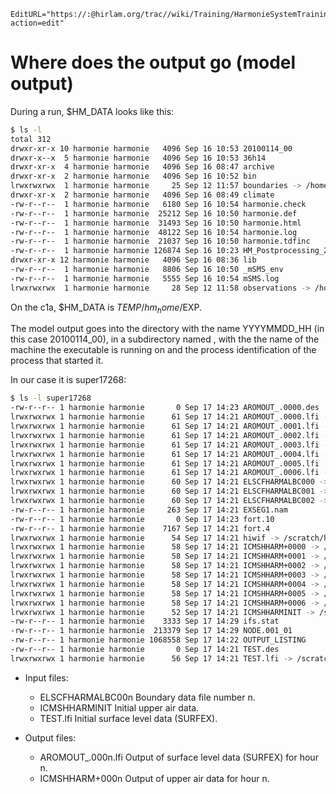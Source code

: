 ```@meta
EditURL="https://:@hirlam.org/trac//wiki/Training/HarmonieSystemTraining2011/Lecture/Installation/ModelOutput?action=edit"
```
# Where does the output go (model output)
During a run, $HM_DATA looks like this:
```bash
$ ls -l
total 312
drwxr-xr-x 10 harmonie harmonie   4096 Sep 16 10:53 20100114_00
drwxr-x--x  5 harmonie harmonie   4096 Sep 16 10:53 36h14
drwxr-xr-x  4 harmonie harmonie   4096 Sep 16 08:47 archive
drwxr-xr-x  2 harmonie harmonie   4096 Sep 16 10:52 bin
lrwxrwxrwx  1 harmonie harmonie     25 Sep 12 11:57 boundaries -> /home/harmonie/boundaries
drwxr-xr-x  2 harmonie harmonie   4096 Sep 16 08:49 climate
-rw-r--r--  1 harmonie harmonie   6180 Sep 16 10:54 harmonie.check
-rw-r--r--  1 harmonie harmonie  25212 Sep 16 10:50 harmonie.def
-rw-r--r--  1 harmonie harmonie  31493 Sep 16 10:50 harmonie.html
-rw-r--r--  1 harmonie harmonie  48122 Sep 16 10:54 harmonie.log
-rw-r--r--  1 harmonie harmonie  21037 Sep 16 10:50 harmonie.tdfinc
-rw-r--r--  1 harmonie harmonie 126874 Sep 16 10:23 HM_Postprocessing_2010011400.html
drwxr-xr-x 12 harmonie harmonie   4096 Sep 16 08:36 lib
-rw-r--r--  1 harmonie harmonie   8806 Sep 16 10:50 _mSMS_env
-rw-r--r--  1 harmonie harmonie   5555 Sep 16 10:54 mSMS.log
lrwxrwxrwx  1 harmonie harmonie     28 Sep 12 11:58 observations -> /home/harmonie/observations/
```
On the c1a, $HM_DATA is $TEMP/hm_home/$EXP.

The model output goes into the directory with the name YYYYMMDD_HH (in this case 20100114_00), in a subdirectory named <hostname><pid>, with the <hostname> the name of the machine the executable is running on and <pid> the process identification of the process that started it.

In our case it is super17268:
```bash
$ ls -l super17268
-rw-r--r-- 1 harmonie harmonie       0 Sep 17 14:23 AROMOUT_.0000.des
lrwxrwxrwx 1 harmonie harmonie      61 Sep 17 14:21 AROMOUT_.0000.lfi -> /scratch/harmonie/hm_home/36h14/20100114_00/AROMOUT_.0000.lfi
lrwxrwxrwx 1 harmonie harmonie      61 Sep 17 14:21 AROMOUT_.0001.lfi -> /scratch/harmonie/hm_home/36h14/20100114_00/AROMOUT_.0001.lfi
lrwxrwxrwx 1 harmonie harmonie      61 Sep 17 14:21 AROMOUT_.0002.lfi -> /scratch/harmonie/hm_home/36h14/20100114_00/AROMOUT_.0002.lfi
lrwxrwxrwx 1 harmonie harmonie      61 Sep 17 14:21 AROMOUT_.0003.lfi -> /scratch/harmonie/hm_home/36h14/20100114_00/AROMOUT_.0003.lfi
lrwxrwxrwx 1 harmonie harmonie      61 Sep 17 14:21 AROMOUT_.0004.lfi -> /scratch/harmonie/hm_home/36h14/20100114_00/AROMOUT_.0004.lfi
lrwxrwxrwx 1 harmonie harmonie      61 Sep 17 14:21 AROMOUT_.0005.lfi -> /scratch/harmonie/hm_home/36h14/20100114_00/AROMOUT_.0005.lfi
lrwxrwxrwx 1 harmonie harmonie      61 Sep 17 14:21 AROMOUT_.0006.lfi -> /scratch/harmonie/hm_home/36h14/20100114_00/AROMOUT_.0006.lfi
lrwxrwxrwx 1 harmonie harmonie      60 Sep 17 14:21 ELSCFHARMALBC000 -> /scratch/harmonie/hm_home/36h14/20100114_00/ELSCFHARMALBC000
lrwxrwxrwx 1 harmonie harmonie      60 Sep 17 14:21 ELSCFHARMALBC001 -> /scratch/harmonie/hm_home/36h14/20100114_00/ELSCFHARMALBC001
lrwxrwxrwx 1 harmonie harmonie      60 Sep 17 14:21 ELSCFHARMALBC002 -> /scratch/harmonie/hm_home/36h14/20100114_00/ELSCFHARMALBC002
-rw-r--r-- 1 harmonie harmonie     263 Sep 17 14:21 EXSEG1.nam
-rw-r--r-- 1 harmonie harmonie       0 Sep 17 14:23 fort.10
-rw-r--r-- 1 harmonie harmonie    7167 Sep 17 14:21 fort.4
lrwxrwxrwx 1 harmonie harmonie      54 Sep 17 14:21 hiwif -> /scratch/harmonie/hm_home/36h14/20100114_00/fc_signals
lrwxrwxrwx 1 harmonie harmonie      58 Sep 17 14:21 ICMSHHARM+0000 -> /scratch/harmonie/hm_home/36h14/20100114_00/ICMSHHARM+0000
lrwxrwxrwx 1 harmonie harmonie      58 Sep 17 14:21 ICMSHHARM+0001 -> /scratch/harmonie/hm_home/36h14/20100114_00/ICMSHHARM+0001
lrwxrwxrwx 1 harmonie harmonie      58 Sep 17 14:21 ICMSHHARM+0002 -> /scratch/harmonie/hm_home/36h14/20100114_00/ICMSHHARM+0002
lrwxrwxrwx 1 harmonie harmonie      58 Sep 17 14:21 ICMSHHARM+0003 -> /scratch/harmonie/hm_home/36h14/20100114_00/ICMSHHARM+0003
lrwxrwxrwx 1 harmonie harmonie      58 Sep 17 14:21 ICMSHHARM+0004 -> /scratch/harmonie/hm_home/36h14/20100114_00/ICMSHHARM+0004
lrwxrwxrwx 1 harmonie harmonie      58 Sep 17 14:21 ICMSHHARM+0005 -> /scratch/harmonie/hm_home/36h14/20100114_00/ICMSHHARM+0005
lrwxrwxrwx 1 harmonie harmonie      58 Sep 17 14:21 ICMSHHARM+0006 -> /scratch/harmonie/hm_home/36h14/20100114_00/ICMSHHARM+0006
lrwxrwxrwx 1 harmonie harmonie      52 Sep 17 14:21 ICMSHHARMINIT -> /scratch/harmonie/hm_home/36h14/20100114_00/fc_start
-rw-r--r-- 1 harmonie harmonie    3333 Sep 17 14:29 ifs.stat
-rw-r--r-- 1 harmonie harmonie  213379 Sep 17 14:29 NODE.001_01
-rw-r--r-- 1 harmonie harmonie 1068558 Sep 17 14:22 OUTPUT_LISTING
-rw-r--r-- 1 harmonie harmonie       0 Sep 17 14:21 TEST.des
lrwxrwxrwx 1 harmonie harmonie      56 Sep 17 14:21 TEST.lfi -> /scratch/harmonie/hm_home/36h14/20100114_00/fc_start_sfx
```
* Input files:
  - ELSCFHARMALBC00n
    Boundary data file number n.
  - ICMSHHARMINIT
    Initial upper air data.
  - TEST.lfi
    Initial surface level data (SURFEX).

* Output files:
  - AROMOUT_.000n.lfi
    Output of surface level data (SURFEX) for hour n.
  - ICMSHHARM+000n
    Output of upper air data for hour n.